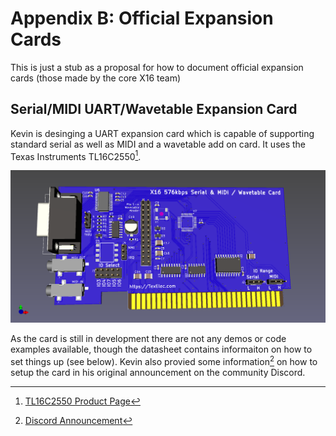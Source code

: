 # Appendix B: Official Expansion Cards

This is just a stub as a proposal for how to document official expansion cards
(those made by the core X16 team)

## Serial/MIDI UART/Wavetable Expansion Card

Kevin is desinging a UART expansion card which is capable of supporting standard serial
as well as MIDI and a wavetable add on card. It uses the Texas Instruments TL16C2550[^1].

![Prototype Serial Card](images/Appendix_B/X16-Serial.png)

As the card is still in development there are not any demos or code examples available,
though the datasheet contains informaiton on how to set things up (see below). Kevin
also provied some information[^2] on how to setup the card in his original announcement
on the community Discord.

[^1]: [TL16C2550 Product Page](https://www.ti.com/product/TL16C2550)
[^2]: [Discord Announcement](https://discord.com/channels/547559626024157184/548715649065811989/1183801692878295101)